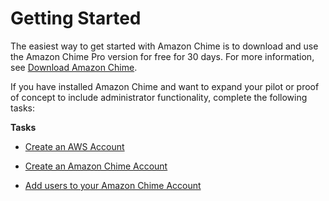 # Getting Started<a name="getting-started"></a>

The easiest way to get started with Amazon Chime is to download and use the Amazon Chime Pro version for free for 30 days\. For more information, see [Download Amazon Chime](https://chime.aws/download/)\.

If you have installed Amazon Chime and want to expand your pilot or proof of concept to include administrator functionality, complete the following tasks:

**Tasks**

+ [Create an AWS Account](aws-account.md)

+ [Create an Amazon Chime Account](create-account.md)

+ [Add users to your Amazon Chime Account](add-users.md)